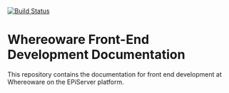 [![Build Status](https://travis-ci.org/WhereowareFED/WhereowareFED.github.io.svg?branch=master "Build Status")](https://travis-ci.org/WhereowareFED/WhereowareFED.github.io)
# Whereoware Front-End Development Documentation

This repository contains the documentation for front end development at Whereoware on the EPiServer platform.